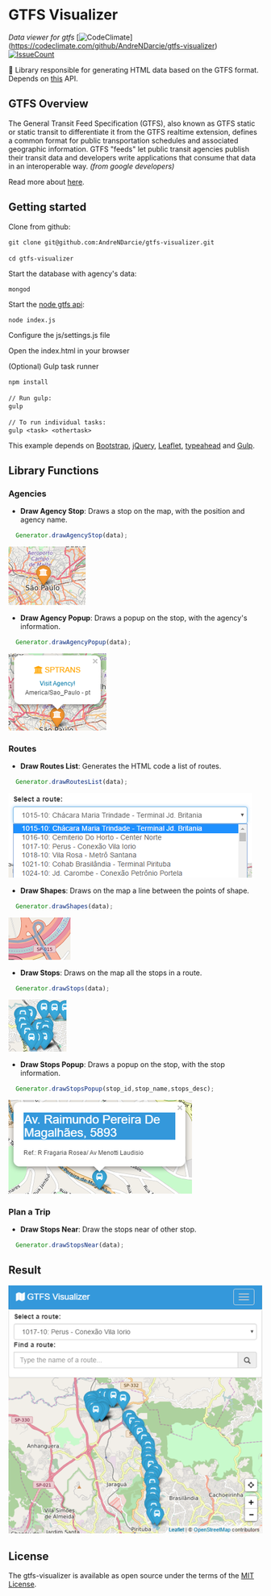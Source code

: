 # GTFS Visualizer

*Data viewer for gtfs* [![CodeClimate](https://codeclimate.com/github/AndreNDarcie/gtfs-visualizer/badges/gpa.svg)]
(https://codeclimate.com/github/AndreNDarcie/gtfs-visualizer) [![IssueCount](https://codeclimate.com/github/AndreNDarcie/gtfs-visualizer/badges/issue_count.svg)](https://codeclimate.com/github/AndreNDarcie/gtfs-visualizer)

:bus: Library responsible for generating HTML data based on the GTFS format. Depends on [this](https://github.com/AndreNDarcie/node-gtfs-api) API.

## GTFS Overview

  The General Transit Feed Specification (GTFS), also known as GTFS static or static transit to differentiate it from the GTFS realtime extension, defines a common format for public transportation schedules and associated geographic information. GTFS "feeds" let public transit agencies publish their transit data and developers write applications that consume that data in an interoperable way. *(from google developers)*

  Read more about [here](https://developers.google.com/transit/gtfs/).

## Getting started

  Clone from github:

    git clone git@github.com:AndreNDarcie/gtfs-visualizer.git

    cd gtfs-visualizer

  Start the database with agency's data:

    mongod

  Start the [node gtfs api](https://github.com/AndreNDarcie/node-gtfs-api):

    node index.js

  Configure the js/settings.js file

  Open the index.html in your browser

  (Optional) Gulp task runner

    npm install

    // Run gulp:
    gulp

    // To run individual tasks:
    gulp <task> <othertask>

  This example depends on [Bootstrap](http://getbootstrap.com/), [jQuery](http://jquery.com/),
  [Leaflet](http://leafletjs.com/), [typeahead](https://twitter.github.io/typeahead.js/) and [Gulp](http://gulpjs.com/).

## Library Functions
### Agencies
  - **Draw Agency Stop**: Draws a stop on the map, with the position and agency name.

  ```javascript
    Generator.drawAgencyStop(data);
  ```
  ![Agency Stop](img/readme/functions/agency-stop.PNG)

  - **Draw Agency Popup**: Draws a popup on the stop, with the agency's information.

  ```javascript
    Generator.drawAgencyPopup(data);
  ```
  ![Agency Popup](img/readme/functions/agency-popup.PNG)

### Routes
  - **Draw Routes List**: Generates the HTML code a list of routes.

  ```javascript
    Generator.drawRoutesList(data);
  ```
  ![Routes List](img/readme/functions/routes-list.PNG)

  - **Draw Shapes**: Draws on the map a line between the points of shape.

  ```javascript
    Generator.drawShapes(data);
  ```
  ![Shapes](img/readme/functions/shapes.PNG)  

  - **Draw Stops**: Draws on the map all the stops in a route.

  ```javascript
    Generator.drawStops(data);
  ```
  ![Shapes](img/readme/functions/stops.PNG)   

  - **Draw Stops Popup**: Draws a popup on the stop, with the stop information.

  ```javascript
    Generator.drawStopsPopup(stop_id,stop_name,stops_desc);
  ```
  ![Shapes](img/readme/functions/stop-popup.PNG)

### Plan a Trip
  - **Draw Stops Near**: Draw the stops near of other stop.

  ```javascript
    Generator.drawStopsNear(data);
  ```

## Result
![GTFS Visualizer](img/readme/gtfs-v.PNG)

## License
The gtfs-visualizer is available as open source under the terms of the [MIT License](http://opensource.org/licenses/MIT).

